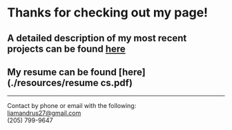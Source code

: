 # Thanks for checking out my page!

## A detailed description of my most recent projects can be found **[here](https://andrliam.github.io/myprojects)**

## My resume can be found **[here](./resources/resume cs.pdf)**  

---

Contact by phone or email with the following:  
<liamandrus27@gmail.com>  
(205) 799-9647
